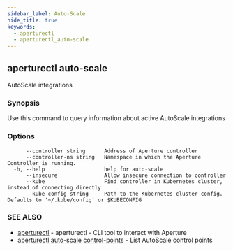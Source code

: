 ```yaml
---
sidebar_label: Auto-Scale
hide_title: true
keywords:
  - aperturectl
  - aperturectl_auto-scale
---
```


## aperturectl auto-scale

AutoScale integrations

### Synopsis

Use this command to query information about active AutoScale integrations

### Options

```
      --controller string      Address of Aperture controller
      --controller-ns string   Namespace in which the Aperture Controller is running.
  -h, --help                   help for auto-scale
      --insecure               Allow insecure connection to controller
      --kube                   Find controller in Kubernetes cluster, instead of connecting directly
      --kube-config string     Path to the Kubernetes cluster config. Defaults to '~/.kube/config' or $KUBECONFIG
```

### SEE ALSO

- [aperturectl](/reference/aperturectl/aperturectl.md) - aperturectl - CLI tool to interact with Aperture
- [aperturectl auto-scale control-points](/reference/aperturectl/auto-scale/control-points/control-points.md) - List AutoScale control points
